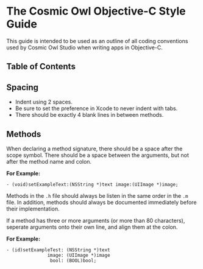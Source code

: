 # The Cosmic Owl Objective-C Style Guide

This guide is intended to be used as an outline of all coding conventions used by Cosmic Owl Studio when writing apps in Objective-C.

## Table of Contents


## Spacing
* Indent using 2 spaces.
* Be sure to set the preference in Xcode to never indent with tabs.
* There should be exactly 4 blank lines in between methods. 

## Methods
When declaring a method signature, there should be a space after the scope symbol. There should be a space between the arguments, but not after the method name and colon.

**For Example:**
```objc
- (void)setExampleText:(NSString *)text image:(UIImage *)image;
```

Methods in the `.h` file should always be listen in the same order in the `.m` file. In addition, methods should always be documented immediately before their implementation. 

If a method has three or more arguments (or more than 80 characters), seperate arguments onto their own line, and align them at the colon. 

**For Example:**
```objc
- (id)setExampleTest: (NSString *)text
               image: (UIImage *)image
                bool: (BOOL)bool;
```  
